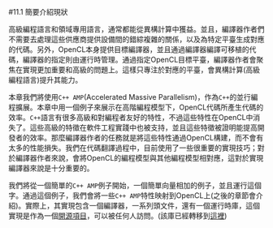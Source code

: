 #11.1 簡要介紹現狀

高級編程語言和領域專用語言，通常都能從異構計算中獲益。並且，編譯器作者們不需要去處理這些供應商提供設備間的錯綜複雜的關係，以及為特定平臺生成對應的代碼。另外，OpenCL本身提供目標編譯器，並且通過編譯器編譯可移植的代碼，編譯器的指定則由運行時管理。通過指定OpenCL目標平臺，編譯器作者會聚焦在實現更加重要和高級的問題上。這樣只專注於對應的平臺，會異構計算(高級編程語言)提升其能力。

本章我們將使用`C++ AMP`(Accelerated Massive Parallelism)，作為`C++`的並行編程擴展。本章中用一個例子來展示在高階編程模型下，OpenCL代碼所產生代碼的效率。`C++`語言有很多高級和對編程者友好的特性，不過這些特性在OpenCL中消失了。這些高級的特徵在軟件工程實踐中也被支持，並且這些特徵被證明能提高開發者的效率。那麼編譯器作者的任務就是將這些特性通過OpenCL構建，而不會有太多的性能損失。我們在代碼翻譯過程中，目前使用了一些很重要的實現技巧；對於編譯器作者來說，會將OpenCL的編程模型與其他編程模型相對應，這對於實現編譯器來說是十分重要的。

我們將從一個簡單的`C++ AMP`例子開始，一個簡單向量相加的例子，並且運行這個字。通過這個例子，我們會將一些`C++ AMP`特性映射到OpenCL上(之後的章節會介紹)。實際上，其實現包含一個編譯器，一系列頭文件，還有一個運行時庫，這個實現是作為一個[開源項目](https://bitbucket.org/multicoreware/cppamp-driver-ng/)，可以被任何人訪問。(該庫已經轉移到[這裡](https://bitbucket.org/multicoreware/hcc/overview))